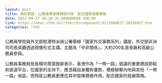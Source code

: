 ```yaml
---
layout: post
title: 楊何蓓茵：公務員應發揮積極作用　配合國家發展策略
date: 2022-09-27 16:20:35.000000000 +08:00
link: https://news.rthk.hk/rthk/ch/component/k2/1668627-20220927.htm
categories: rthk
---
```


公務員學院與外交部駐港特派員公署舉辦「國家外交事務系列」講座，外交部非洲司司長吳鵬透過視像形式主講，主題為「中非關係」，大約200名首長級和高級公務員參與。

公務員事務局局長楊何蓓茵致辭表示，香港作為「一帶一路」倡議的重要建設節點和首選平台，在國家的支持下，應憑藉自身獨有優勢，積極聯繫內地與其他「一帶一路」地區，而特區公務員更應在其中發揮積極作用，配合國家的發展策略。
